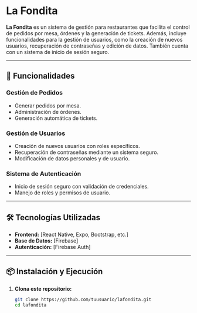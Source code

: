 # La Fondita

**La Fondita** es un sistema de gestión para restaurantes que facilita el control de pedidos por mesa, órdenes y la generación de tickets. Además, incluye funcionalidades para la gestión de usuarios, como la creación de nuevos usuarios, recuperación de contraseñas y edición de datos. También cuenta con un sistema de inicio de sesión seguro.

---

## 🚀 Funcionalidades

### Gestión de Pedidos
- Generar pedidos por mesa.
- Administración de órdenes.
- Generación automática de tickets.

### Gestión de Usuarios
- Creación de nuevos usuarios con roles específicos.
- Recuperación de contraseñas mediante un sistema seguro.
- Modificación de datos personales y de usuario.

### Sistema de Autenticación
- Inicio de sesión seguro con validación de credenciales.
- Manejo de roles y permisos de usuario.

---

## 🛠️ Tecnologías Utilizadas

- **Frontend:** [React Native, Expo, Bootstrap, etc.]
- **Base de Datos:** [Firebase]
- **Autenticación:** [Firebase Auth]

---

## 📦 Instalación y Ejecución

1. **Clona este repositorio:**
   ```bash
   git clone https://github.com/tuusuario/lafondita.git
   cd lafondita

